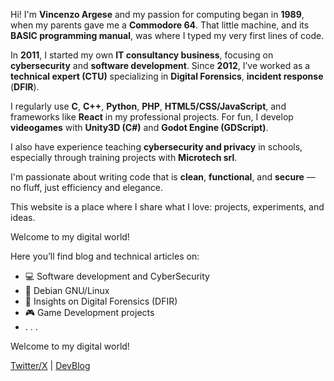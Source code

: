 Hi! I'm **Vincenzo Argese** and my passion for computing began in **1989**, when my parents gave me a **Commodore 64**. That little machine, and its **BASIC programming manual**, was where I typed my very first lines of code.

In **2011**, I started my own **IT consultancy business**, focusing on **cybersecurity** and **software development**. Since **2012**, I’ve worked as a **technical expert (CTU)** specializing in **Digital Forensics**, **incident response** (**DFIR**).

I regularly use **C**, **C++**, **Python**, **PHP**, **HTML5/CSS/JavaScript**, and frameworks like **React** in my professional projects. For fun, I develop **videogames** with **Unity3D (C#)** and **Godot Engine (GDScript)**.

I also have experience teaching **cybersecurity and privacy** in schools, especially through training projects with **Microtech srl**.

I'm passionate about writing code that is **clean**, **functional**, and **secure** — no fluff, just efficiency and elegance.

This website is a place where I share what I love: projects, experiments, and ideas. 

Welcome to my digital world!

Here you’ll find blog and technical articles on:

- 💻 Software development and CyberSecurity
- 🐧 Debian GNU/Linux
- 🔐 Insights on Digital Forensics (DFIR)
- 🎮 Game Development projects  
- . . .

Welcome to my digital world!

[Twitter/X](https://x.com/VincenzoArgese) | [DevBlog](https://vincenzoargese.github.io/)
